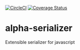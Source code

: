 [![CircleCI](https://circleci.com/gh/wookieb/alpha-serializer.svg?style=svg)](https://circleci.com/gh/wookieb/alpha-serializer)
[![Coverage Status](https://coveralls.io/repos/github/wookieb/alpha-serializer/badge.svg?branch=master)](https://coveralls.io/github/wookieb/alpha-serializer?branch=master) 
# alpha-serializer


Extensible serializer for javascript
